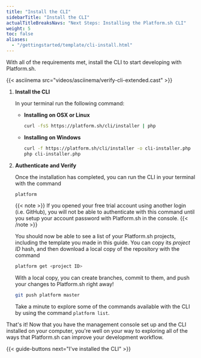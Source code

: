 ```yaml
---
title: "Install the CLI"
sidebarTitle: "Install the CLI"
actualTitleBreaksNavs: "Next Steps: Installing the Platform.sh CLI"
weight: 5
toc: false
aliases:
  - "/gettingstarted/template/cli-install.html"
---
```


With all of the requirements met, install the CLI to start developing with Platform.sh.

{{< asciinema src="videos/asciinema/verify-cli-extended.cast" >}}

1. **Install the CLI**

    In your terminal run the following command:

    * **Installing on OSX or Linux**

       ```bash
       curl -fsS https://platform.sh/cli/installer | php
       ```

    * **Installing on Windows**

       ```bash
       curl -f https://platform.sh/cli/installer -o cli-installer.php
       php cli-installer.php
       ```

2. **Authenticate and Verify**

   Once the installation has completed, you can run the CLI in your terminal with the command

   ```bash
   platform
   ```

   {{< note >}}
   If you opened your free trial account using another login (i.e. GitHub), you will not be able to authenticate with this command until you setup your account password with Platform.sh in the console.
   {{< /note >}}

   You should now be able to see a list of your Platform.sh projects, including the template you made in this guide. You can copy its *project ID* hash, and then download a local copy of the repository with the command

   ```bash
   platform get <project ID>
   ```

   With a local copy, you can create branches, commit to them, and push your changes to Platform.sh right away!

   ```bash
   git push platform master
   ```

   Take a minute to explore some of the commands available with the CLI by using the command `platform list`.

That's it! Now that you have the management console set up and the CLI installed on your computer, you're well on your way to exploring all of the ways that Platform.sh can improve your development workflow.

{{< guide-buttons next="I've installed the CLI" >}}
